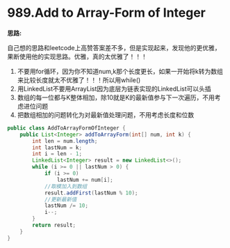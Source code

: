 # 989.Add to Array-Form of Integer

**思路:**

自己想的思路和leetcode上高赞答案差不多，但是实现起来，发现他的更优雅，果断使用他的实现思路。优雅，真的太优雅了！！！
1. 不要用for循环，因为你不知道num,k那个长度更长，如果一开始将k转为数组来比较长度就太不优雅了！！！所以用while()
2. 用LinkedList不要用ArrayList因为底层为链表实现的LinkedList可以头插
3. 数组的每一位都与K整体相加，除10就是K的最新值参与下一次遍历，不用考虑进位问题
4. 把数组相加的问题转化为对最新值处理问题，不用考虑长度和位数

```java
public class AddToArrayFormOfInteger {
    public List<Integer> addToArrayForm(int[] num, int k) {
        int len = num.length;
        int lastNum = k;
        int i = len - 1;
        LinkedList<Integer> result = new LinkedList<>();
        while (i >= 0 || lastNum > 0) {
            if (i >= 0)
                lastNum += num[i];
            //取模加入到数组
            result.addFirst(lastNum % 10);
            //更新最新值
            lastNum /= 10;
            i--;
        }
        return result;
    }
}
```